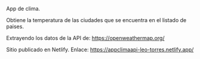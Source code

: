 App de clima.

Obtiene la temperatura de las ciudades que se encuentra en el listado de paises.

Extrayendo los datos de la API de: https://openweathermap.org/

Sitio publicado en Netlify. Enlace:
https://appclimaapi-leo-torres.netlify.app/
